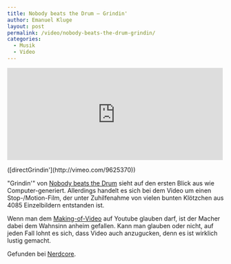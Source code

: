 ```yaml
---
title: Nobody beats the Drum — Grindin'
author: Emanuel Kluge
layout: post
permalink: /video/nobody-beats-the-drum-grindin/
categories:
  - Musik
  - Video
---
```


<div style="position: relative; max-width: 500px; padding-top: 42.575758%; margin: 1em 0; overflow: hidden">
  <iframe src="https://player.vimeo.com/video/9625370" width="500" height="281" frameborder="0" webkitallowfullscreen mozallowfullscreen allowfullscreen style="position: absolute; top: 0; right: 0; bottom: 0; left: 0; width: 100%; height: 100%"></iframe>
</div>
([directGrindin'](http://vimeo.com/9625370))

"Grindin'" von [Nobody beats the Drum](http://www.nobodybeatsthedrum.com/) sieht auf den ersten Blick aus wie Computer-generiert. Allerdings handelt es sich bei dem Video um einen Stop-/Motion-Film, der unter Zuhilfenahme von vielen bunten Klötzchen aus 4085 Einzelbildern entstanden ist.

Wenn man dem [Making-of-Video](http://www.youtube.com/watch?v=XBqxjvDAAWE&feature=channel) auf Youtube glauben darf, ist der Macher dabei dem Wahnsinn anheim gefallen. Kann man glauben oder nicht, auf jeden Fall lohnt es sich, dass Video auch anzugucken, denn es ist wirklich lustig gemacht.

Gefunden bei [Nerdcore](http://www.nerdcore.de/wp/2010/02/26/nobody-beats-the-drum-grindin/).
